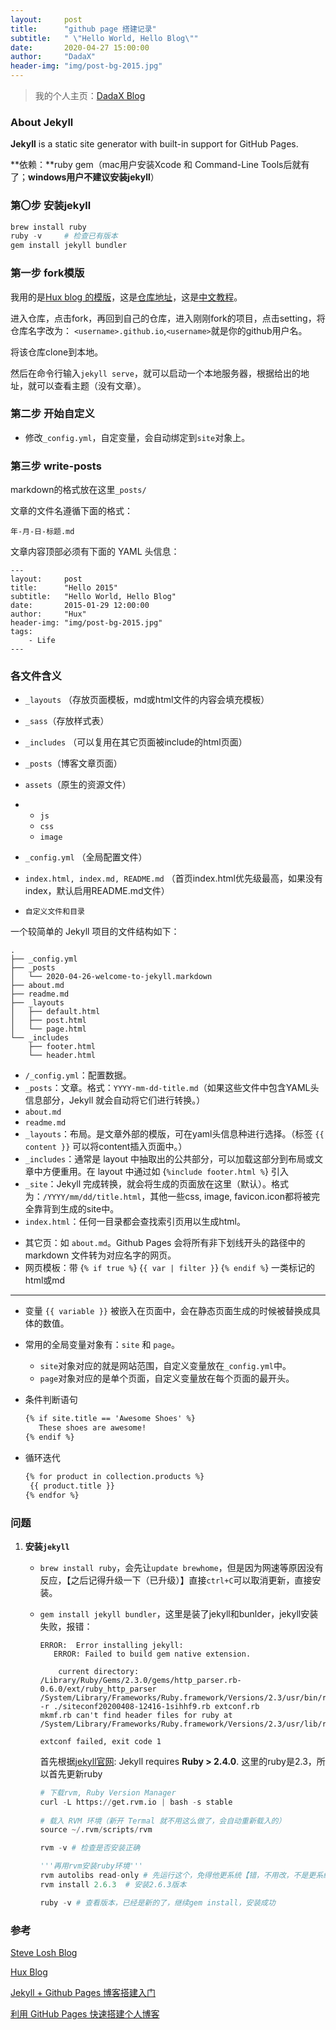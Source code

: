 ```yaml
---
layout:     post
title:      "github page 搭建记录"
subtitle:   " \"Hello World, Hello Blog\""
date:       2020-04-27 15:00:00
author:     "DadaX"
header-img: "img/post-bg-2015.jpg"
---
```




> 我的个人主页：[DadaX Blog](https://dadada-x.github.io/)



### About Jekyll

**Jekyll** is a static site generator with built-in support for GitHub Pages.

**依赖：**ruby gem（mac用户安装Xcode 和 Command-Line Tools后就有了；**windows用户不建议安装jekyll**）

### 第〇步 安装jekyll

```python
brew install ruby
ruby -v		# 检查已有版本
gem install jekyll bundler
```

### 第一步 fork模版

我用的是[Hux blog 的模版](https://huangxuan.me/)，这是[仓库地址](https://github.com/Huxpro/huxblog-boilerplate)，这是[中文教程](https://github.com/Huxpro/huxpro.github.io/blob/master/README.zh.md)。

进入仓库，点击fork，再回到自己的仓库，进入刚刚fork的项目，点击setting，将仓库名字改为： `<username>.github.io`,`<username>`就是你的github用户名。

将该仓库clone到本地。

然后在命令行输入`jekyll serve`，就可以启动一个本地服务器，根据给出的地址，就可以查看主题（没有文章）。

### 第二步 开始自定义

* 修改`_config.yml`，自定变量，会自动绑定到`site`对象上。

### 第三步 write-posts

markdown的格式放在这里`_posts/`

文章的文件名遵循下面的格式：

```
年-月-日-标题.md
```

文章内容顶部必须有下面的 YAML 头信息：

```
---
layout:     post
title:      "Hello 2015"
subtitle:   "Hello World, Hello Blog"
date:       2015-01-29 12:00:00
author:     "Hux"
header-img: "img/post-bg-2015.jpg"
tags:
    - Life
---
```

### 各文件含义

* `_layouts` （存放页面模板，md或html文件的内容会填充模板）

* `_sass`（存放样式表）

* `_includes` （可以复用在其它页面被include的html页面）

* `_posts`（博客文章页面）

* `assets`（原生的资源文件）

* - `js`
  - `css`
  - `image`

* `_config.yml` （全局配置文件）

* `index.html, index.md, README.md` （首页index.html优先级最高，如果没有index，默认启用README.md文件）

* `自定义文件和目录`



一个较简单的 Jekyll 项目的文件结构如下：

```text
.
├── _config.yml
├── _posts
│   └── 2020-04-26-welcome-to-jekyll.markdown
├── about.md
├── readme.md
├── _layouts
│   ├── default.html
│   ├── post.html
│   └── page.html
└── _includes
    ├── footer.html
    └── header.html
```

- `/_config.yml`：配置数据。
- `_posts`：文章。格式：`YYYY-mm-dd-title.md`（如果这些文件中包含YAML头信息部分，Jekyll 就会自动将它们进行转换。）
- `about.md`
- `readme.md`
- `_layouts`：布局。是文章外部的模版，可在yaml头信息种进行选择。（标签 `{{ content }}` 可以将content插入页面中。）
- `_includes`：通常是 layout 中抽取出的公共部分，可以加载这部分到布局或文章中方便重用。在 layout 中通过如 {`%include footer.html %`} 引入
- `_site`：Jekyll 完成转换，就会将生成的页面放在这里（默认）。格式为：`/YYYY/mm/dd/title.html`，其他一些css, image, favicon.icon都将被完全靠背到生成的site中。
- `index.html`：任何一目录都会查找索引页用以生成html。

* 其它页：如 `about.md`。Github Pages 会将所有非下划线开头的路径中的 markdown 文件转为对应名字的网页。
* 网页模板：带 {`% if true %`} {`{ var | filter }`} {`% endif %`} 一类标记的html或md

---

* 变量 `{{ variable }}` 被嵌入在页面中，会在静态页面生成的时候被替换成具体的数值。
* 常用的全局变量对象有：`site` 和 `page`。
  * `site`对象对应的就是网站范围，自定义变量放在`_config.yml`中。
  * `page`对象对应的是单个页面，自定义变量放在每个页面的最开头。

* 条件判断语句

  ```html
  {% if site.title == 'Awesome Shoes' %}     
     These shoes are awesome! 
  {% endif %}  
  ```

* 循环迭代

  ```html
  {% for product in collection.products %}    
   {{ product.title }} 
  {% endfor %}
  ```

  

### 问题

1. **安装`jekyll`**

   * `brew install ruby`，会先让`update brewhome`，但是因为网速等原因没有反应，【之后记得升级一下（已升级）】直接`ctrl+C`可以取消更新，直接安装。

   * `gem install jekyll bundler`，这里是装了jekyll和bunlder，jekyll安装失败，报错：

     ```
     ERROR:  Error installing jekyll:
     	ERROR: Failed to build gem native extension.
     
         current directory: /Library/Ruby/Gems/2.3.0/gems/http_parser.rb-0.6.0/ext/ruby_http_parser
     /System/Library/Frameworks/Ruby.framework/Versions/2.3/usr/bin/ruby -r ./siteconf20200408-12416-1sihhf9.rb extconf.rb
     mkmf.rb can't find header files for ruby at /System/Library/Frameworks/Ruby.framework/Versions/2.3/usr/lib/ruby/include/ruby.h
     
     extconf failed, exit code 1
     ```

     首先根据[jekyll官网](https://jekyllrb.com/docs/installation/macos/): Jekyll requires **Ruby > 2.4.0**. 这里的ruby是2.3，所以首先更新ruby

     ```python
     # 下载rvm, Ruby Version Manager
     curl -L https://get.rvm.io | bash -s stable
       
     # 载入 RVM 环境（新开 Termal 就不用这么做了，会自动重新载入的）
     source ~/.rvm/scripts/rvm
     
     rvm -v	# 检查是否安装正确
     
     '''再用rvm安装ruby环境'''
     rvm autolibs read-only	# 先运行这个，免得他更系统【错，不用改，不是更系统，只是装一些相关的环境。默认为 4, enable, enabled - Install missing package manager，可以reset】
     rvm install 2.6.3	# 安装2.6.3版本
     
     ruby -v # 查看版本，已经是新的了，继续gem install，安装成功
     ```



### 参考

[Steve Losh Blog](https://stevelosh.com/blog/)

[Hux Blog](http://huxpro.github.io/)

[Jekyll + Github Pages 博客搭建入门](https://www.jianshu.com/p/9f198d5779e6)

[利用 GitHub Pages 快速搭建个人博客](https://www.jianshu.com/p/e68fba58f75c)